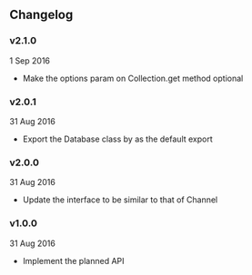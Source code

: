 ## Changelog

### v2.1.0
1 Sep 2016

* Make the options param on Collection.get method optional

### v2.0.1
31 Aug 2016

* Export the Database class by as the default export

### v2.0.0
31 Aug 2016

* Update the interface to be similar to that of Channel

### v1.0.0
31 Aug 2016

* Implement the planned API

